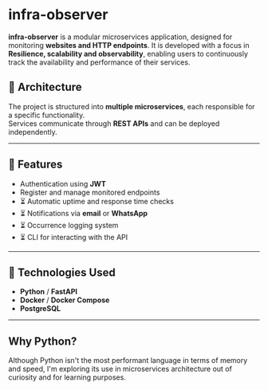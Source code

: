 # infra-observer

**infra-observer** is a modular microservices application, designed for monitoring **websites and HTTP endpoints**.
It is developed with a focus in **Resilience, scalability and observability**,  enabling users to continuously track the availability and performance of their services.

## 🧩 Architecture

The project is structured into **multiple microservices**, each responsible for a specific functionality.  
Services communicate through **REST APIs** and can be deployed independently.

---

## 🚀 Features


- Authentication using **JWT**
- Register and manage monitored endpoints
- ⏳ Automatic uptime and response time checks
- ⏳ Notifications via **email** or **WhatsApp**
- ⏳ Occurrence logging system
- ⏳ CLI for interacting with the API

---

## 🔧 Technologies Used

- **Python** / **FastAPI**
- **Docker** / **Docker Compose**
- **PostgreSQL**

---


## Why Python?

Although Python isn't the most performant language in terms of memory and speed, I'm exploring its use in microservices architecture out of curiosity and for learning purposes.
